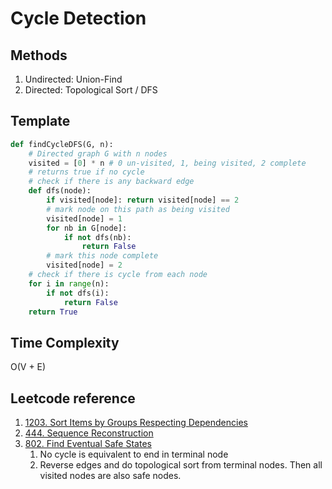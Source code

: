 # Cycle Detection
## Methods
1. Undirected: Union-Find
2. Directed: Topological Sort / DFS

## Template
```python
def findCycleDFS(G, n):
	# Directed graph G with n nodes
	visited = [0] * n # 0 un-visited, 1, being visited, 2 complete
	# returns true if no cycle
	# check if there is any backward edge
	def dfs(node):
		if visited[node]: return visited[node] == 2
		# mark node on this path as being visited
		visited[node] = 1
		for nb in G[node]:
			if not dfs(nb):
				return False
		# mark this node complete
		visited[node] = 2
	# check if there is cycle from each node	
	for i in range(n):
		if not dfs(i):
			return False
	return True
```

## Time Complexity
O(V + E)

## Leetcode reference
1. [1203. Sort Items by Groups Respecting Dependencies](https://leetcode.com/problems/sort-items-by-groups-respecting-dependencies/)
2. [444. Sequence Reconstruction](https://leetcode.com/problems/sequence-reconstruction/)
3. [802. Find Eventual Safe States](https://leetcode.com/problems/find-eventual-safe-states/)
   1. No cycle is equivalent to end in terminal node
   2. Reverse edges and do topological sort from terminal nodes. Then all visited nodes are also safe nodes.